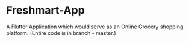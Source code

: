 # Freshmart-App
A Flutter Application which would serve as an Online Grocery shopping platform.
(Entire code is in branch - master.)
